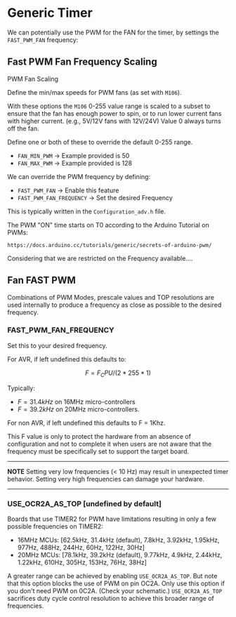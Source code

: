 # Generic Timer

We can potentially use the PWM for the FAN for the timer, by settings the
`FAST_PWM_FAN` frequency:

## Fast PWM Fan Frequency Scaling

PWM Fan Scaling

Define the min/max speeds for PWM fans (as set with `M106`).

With these options the `M106` 0-255 value range is scaled to a subset to ensure
that the fan has enough power to spin, or to run lower current fans with higher
current. (e.g., 5V/12V fans with 12V/24V) Value 0 always turns off the fan.

Define one or both of these to override the default 0-255 range.

- `FAN_MIN_PWM` -> Example provided is 50
- `FAN_MAX_PWM` -> Example provided is 128

We can override the PWM frequency by defining:

- `FAST_PWM_FAN` -> Enable this feature
- `FAST_PWM_FAN_FREQUENCY` -> Set the desired Frequency

This is typically written in the `Configuration_adv.h` file.

The PWM "ON" time starts on T0 according to the Arduino Tutorial on PWMs:

    https://docs.arduino.cc/tutorials/generic/secrets-of-arduino-pwm/

Considering that we are restricted on the Frequency available....

## Fan FAST PWM

Combinations of PWM Modes, prescale values and TOP resolutions are used internally
to produce a frequency as close as possible to the desired frequency.

### FAST_PWM_FAN_FREQUENCY

Set this to your desired frequency.

For AVR, if left undefined this defaults to:

$$ F = F_CPU/(2*255*1) $$

Typically:

- $F = 31.4kHz$ on 16MHz micro-controllers 
- $F = 39.2kHz$ on 20MHz micro-controllers.

For non AVR, if left undefined this defaults to F = 1Khz.

This F value is only to protect the hardware from an absence of configuration
and not to complete it when users are not aware that the frequency must be
specifically set to support the target board.

------

__**NOTE**__  Setting very low frequencies (< 10 Hz) may result in unexpected
timer behavior. Setting very high frequencies can damage your hardware.

------

### USE_OCR2A_AS_TOP [undefined by default]

Boards that use TIMER2 for PWM have limitations resulting in only a few possible frequencies on TIMER2:

- 16MHz MCUs: [62.5kHz, 31.4kHz (default), 7.8kHz, 3.92kHz, 1.95kHz, 977Hz, 488Hz, 244Hz, 60Hz, 122Hz, 30Hz]
- 20MHz MCUs: [78.1kHz, 39.2kHz (default), 9.77kHz, 4.9kHz, 2.44kHz, 1.22kHz, 610Hz, 305Hz, 153Hz, 76Hz, 38Hz]

A greater range can be achieved by enabling `USE_OCR2A_AS_TOP`. But note that
this option blocks the use of PWM on pin OC2A. Only use this option if you don't
need PWM on 0C2A. (Check your schematic.) `USE_OCR2A_AS_TOP` sacrifices duty
cycle control resolution to achieve this broader range of frequencies.
